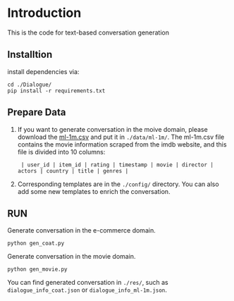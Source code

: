 # Introduction
This is the code for text-based conversation generation

## Installtion
install dependencies via:
```
cd ./Dialogue/
pip install -r requirements.txt
```

## Prepare Data
1. If you want to generate conversation in the moive domain, please download the [ml-1m.csv](https://drive.google.com/file/d/1iOum0fcgPzyvV5Mj8EuNdgtd0eLPz2qt/view?usp=sharing) and put it in `./data/ml-1m/`. The ml-1m.csv file contains the movie information scraped from the imdb website, and this file is divided into 10 columns: 

    ` | user_id | item_id | rating | timestamp | movie | director | actors | country | title | genres |`

2. Corresponding templates are in the `./config/` directory. You can also add some new templates to enrich the conversation.

## RUN
Generate conversation in the e-commerce domain.
```
python gen_coat.py
```
Generate conversation in the movie domain.
```
python gen_movie.py
```
You can find generated conversation in `./res/`, such as `dialogue_info_coat.json` or `dialogue_info_ml-1m.json`.